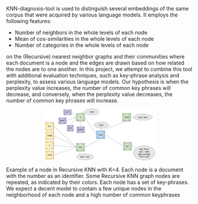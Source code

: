 KNN-diagnosis-tool is used to distinguish several embeddings of the same corpus that were acquired by various language models. It employs the following features:
* Number of neighbors in the whole levels of each node
* Mean of cos-similarities in the whole levels of each node
* Number of categories in the whole levels of each node

on the (Recursive) nearest neighbor graphs and their communities where each document is a node and the edges are drawn based on how related the nodes are to one another.
In this project, we attempt to combine this tool with additional evaluation techniques, such as key-phrase analysis and perplexity, to assess various language models.
Our hypothesis is when the perplexity value increases, the number of common key phrases
will decrease, and conversely, when the perplexity value decreases, the number of common
key phrases will increase.

<p align="center" width="100%">
    <img width="60%" src="/Experiment%20with%20key-phrases/RKNN.png"> 
</p>

Example of a node in Recursive KNN with K=4. Each node is a document with the number as an identifier. Some Recursive KNN graph nodes are repeated, 
as indicated by their colors. Each node has a set of key-phrases. We expect a decent model to contain a few unique nodes in the neighborhood of each 
node and a high number of common keyphrases
